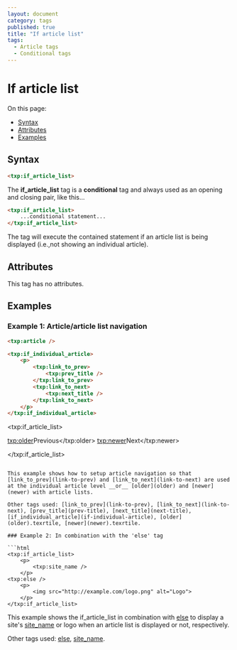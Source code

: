 ```yaml
---
layout: document
category: tags
published: true
title: "If article list"
tags:
  - Article tags
  - Conditional tags
---
```


# If article list

On this page:

* [Syntax](#user-content-syntax)
* [Attributes](#user-content-attributes)
* [Examples](#user-content-examples)

## Syntax

```html
<txp:if_article_list>
```

The **if_article_list** tag is a __conditional__ tag and always used as an opening and closing pair, like this...

```html
<txp:if_article_list>
    ...conditional statement...
</txp:if_article_list>
```

The tag will execute the contained statement if an article list is being displayed (i.e.,not showing an individual article).

## Attributes

This tag has no attributes.

## Examples

### Example 1: Article/article list navigation

```html
<txp:article />

<txp:if_individual_article>
    <p>
        <txp:link_to_prev>
            <txp:prev_title />
        </txp:link_to_prev>
        <txp:link_to_next>
            <txp:next_title />
        </txp:link_to_next>
    </p>
</txp:if_individual_article>
```

&lt;txp:if_article_list&gt;
    <p>
        <txp:older>Previous</txp:older>
        <txp:newer>Next</txp:newer>
    </p>
</txp:if_article_list>
```

This example shows how to setup article navigation so that [link_to_prev](link-to-prev) and [link_to_next](link-to-next) are used at the individual article level __or__ [older](older) and [newer](newer) with article lists.

Other tags used: [link_to_prev](link-to-prev), [link_to_next](link-to-next), [prev_title](prev-title), [next_title](next-title), [if_individual_article](if-individual-article), [older](older).texrtile, [newer](newer).texrtile.

### Example 2: In combination with the 'else' tag

```html
<txp:if_article_list>
    <p>
        <txp:site_name />
    </p>
<txp:else />
    <p>
        <img src="http://example.com/logo.png" alt="Logo">
    </p>
</txp:if_article_list>
```

This example shows the if_article_list in combination with [else](else) to display a site's [site_name](site-name) or logo when an article list is displayed or not, respectively.

Other tags used: [else](else), [site_name](site-name).
